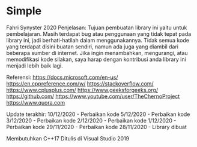 # Simple
 Fahri Synyster 2020
Penjelasan:
	Tujuan pembuatan library ini yaitu untuk pembelajaran.
	Masih terdapat bug atau penggunaan yang tidak tepat pada library ini,
	jadi berhati-hatilah dalam menggunakannya. Tidak semua kode yang
	terdapat disini buatan sendiri, namun ada juga yang diambil dari
	beberapa sumber di internet. Jika ingin menambahkan, mengurangi, atau memodifikasi
	kode silakan, saya harap dengan kontribusi anda library ini menjadi lebih baik lagi.

Referensi:
	https://docs.microsoft.com/en-us/
	https://en.cppreference.com/w/
	https://stackoverflow.com/
	https://www.cplusplus.com/
	https://www.geeksforgeeks.org/
	https://github.com/
	https://www.youtube.com/user/TheChernoProject
	https://www.quora.com

Update terakhir:
	10/12/2020
		- Perbaikan kode
	5/12/2020
		- Perbaikan kode
	3/12/2020
		- Perbaikan kode
	2/12/2020
		- Perbaikan kode
	1/12/2020
		- Perbaikan kode
	29/11/2020
		- Perbaikan kode
	28/11/2020
		- Library dibuat

Membutuhkan C++17
Ditulis di Visual Studio 2019

